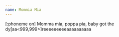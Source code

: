 ```yaml
---
name: Mommia Mia
---
```

[:phoneme on]
Momma mia, poppa pia, baby got the dy[aa<999,999>]reeeeeeeeeaaaaaaaaaa

